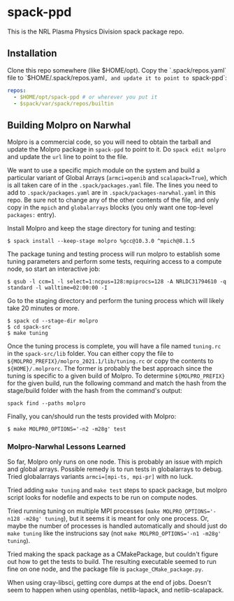 # spack-ppd
This is the NRL Plasma Physics Division spack package repo.

## Installation

Clone this repo somewhere (like $HOME/opt). Copy the `.spack/repos.yaml` 
file to `$HOME/.spack/repos.yaml`, and update it to point to `spack-ppd`:

```yaml
repos:
  - $HOME/opt/spack-ppd # or wherever you put it
  - $spack/var/spack/repos/builtin
```

## Building Molpro on Narwhal

Molpro is a commercial code, so you will need to obtain the tarball and update
the Molpro package in `spack-ppd` to point to it. Do `spack edit molpro` and
update the `url` line to point to the file.

We want to use a specific mpich module on the system and build a particular variant of
Global Arrays (`armci=openib` and `scalapack=True`), 
which is all taken care of in the `.spack/packages.yaml` file. 
The lines you need to add to `.spack/packages.yaml` are in `.spack/packages-narwhal.yaml`
in this repo.
Be sure not to change any of the other contents of the file, and only copy in the `mpich`
and `globalarrays` blocks (you only want one top-level `packages:` entry).

Install Molpro and keep the stage directory for tuning and testing:

```shell
$ spack install --keep-stage molpro %gcc@10.3.0 ^mpich@8.1.5
```

The package tuning and testing process will run molpro to establish some tuning parameters and 
perform some tests, requiring access to a compute node, so start an interactive job:

```shell
$ qsub -l ccm=1 -l select=1:ncpus=128:mpiprocs=128 -A NRLDC31794610 -q standard -l walltime=02:00:00 -I
```

Go to the staging directory and perform the tuning process which will
likely take 20 minutes or more.

```shell
$ spack cd --stage-dir molpro
$ cd spack-src
$ make tuning
```

Once the tuning process is complete, you will have a file named `tuning.rc` in the `spack-src/lib` folder. 
You can either copy the file to `${MOLPRO_PREFIX}/molpro_2021.1/lib/tuning.rc` or copy the contents to 
`${HOME}/.molprorc`. The former is probably the best approach since the tuning is specific to
a given build of Molpro. To determine `${MOLPRO_PREFIX}` for the given build, run the following command
and match the hash from the stage/build folder with the hash from the command's output:

```shell
spack find --paths molpro
```

Finally, you can/should run the tests provided with Molpro:

```shell
$ make MOLPRO_OPTIONS='-n2 -m28g' test
```

### Molpro-Narwhal Lessons Learned

So far, Molpro only runs on one node. This is probably an issue with mpich and global arrays.
Possible remedy is to run tests in globalarrays to debug. Tried globalarrays variants 
`armci=[mpi-ts, mpi-pr]` with no luck.

Tried adding `make tuning` and `make test` steps to spack package, but molpro script looks
for nodefile and expects to be run on compute nodes.

Tried running tuning on multiple MPI processes (`make MOLPRO_OPTIONS='-n128 -m28g' tuning`),
but it seems it is meant for only one process. Or, maybe the number of processes is handled
automatically and should just do `make tuning` like the instrucions say (not
`make MOLPRO_OPTIONS='-n1 -m28g' tuning`).

Tried making the spack package as a CMakePackage, but couldn't figure out how to get the tests
to build. The resulting executable seemed to run fine on one node, and the package file is
`package_CMake_package.py`.

When using cray-libsci, getting core dumps at the end of jobs. Doesn't seem to happen when using
openblas, netlib-lapack, and netlib-scalapack.
